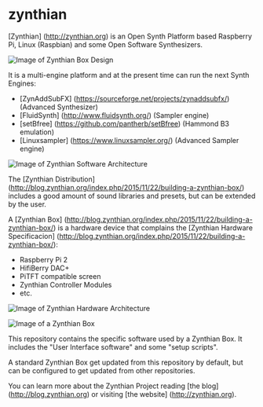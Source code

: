 # zynthian

[Zynthian] (http://zynthian.org) is an Open Synth Platform based  Raspberry Pi, Linux (Raspbian) and some Open Software Synthesizers.


![Image of Zynthian Box Design](http://blog.zynthian.org/wp-content/uploads/2015/11/zynthian_box_retroblack_trans2.png)

 It is a multi-engine platform and at the present time can run the next Synth Engines:

+ [ZynAddSubFX] (https://sourceforge.net/projects/zynaddsubfx/) (Advanced Synthesizer)
+ [FluidSynth] (http://www.fluidsynth.org/) (Sampler engine)
+ [setBfree] (https://github.com/pantherb/setBfree) (Hammond B3 emulation)
+ [Linuxsampler] (https://www.linuxsampler.org/) (Advanced Sampler engine)

![Image of Zynthian Software Architecture](http://blog.zynthian.org/wp-content/uploads/2015/11/zynthian_software_amidi_scheme.png)

The [Zynthian Distribution] (http://blog.zynthian.org/index.php/2015/11/22/building-a-zynthian-box/) includes a good amount of sound libraries and presets, but can be extended by the user.

A [Zynthian Box] (http://blog.zynthian.org/index.php/2015/11/22/building-a-zynthian-box/) is a hardware device that complains the [Zynthian Hardware Specificacion] (http://blog.zynthian.org/index.php/2015/11/22/building-a-zynthian-box/):

+ Raspberry Pi 2
+ HifiBerry DAC+
+ PiTFT compatible screen
+ Zynthian Controller Modules
+ etc.

![Image of Zynthian Hardware Architecture](http://blog.zynthian.org/wp-content/uploads/2015/11/zynthian_hardware_scheme.png)

![Image of a Zynthian Box](http://blog.zynthian.org/wp-content/uploads/2015/11/IMG-20151008-WA0008.jpg)

This repository contains the specific software used by a Zynthian Box. It includes the "User Interface software" and some "setup scripts".

A standard Zynthian Box get updated from this repository by default, but can be configured to get updated from other repositories.

You can learn more about the Zynthian Project reading [the blog] (http://blog.zynthian.org) or visiting [the website] (http://zynthian.org).
